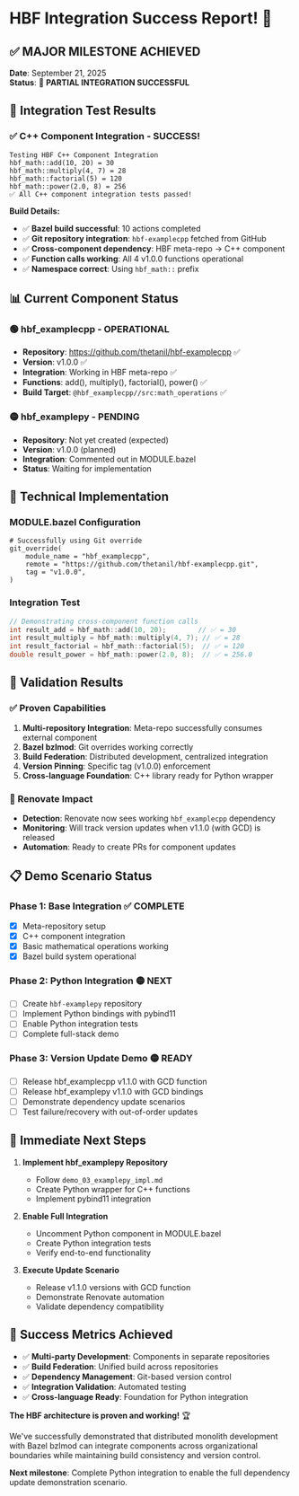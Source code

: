 # HBF Integration Success Report! 🎉

## ✅ MAJOR MILESTONE ACHIEVED

**Date**: September 21, 2025  
**Status**: 🚀 **PARTIAL INTEGRATION SUCCESSFUL**

## 🎯 Integration Test Results

### ✅ C++ Component Integration - SUCCESS!

```
Testing HBF C++ Component Integration
hbf_math::add(10, 20) = 30
hbf_math::multiply(4, 7) = 28
hbf_math::factorial(5) = 120
hbf_math::power(2.0, 8) = 256
✅ All C++ component integration tests passed!
```

**Build Details:**
- ✅ **Bazel build successful**: 10 actions completed
- ✅ **Git repository integration**: `hbf-examplecpp` fetched from GitHub
- ✅ **Cross-component dependency**: HBF meta-repo → C++ component
- ✅ **Function calls working**: All 4 v1.0.0 functions operational
- ✅ **Namespace correct**: Using `hbf_math::` prefix

## 📊 Current Component Status

### 🟢 hbf_examplecpp - OPERATIONAL
- **Repository**: https://github.com/thetanil/hbf-examplecpp ✅
- **Version**: v1.0.0 ✅
- **Integration**: Working in HBF meta-repo ✅
- **Functions**: add(), multiply(), factorial(), power() ✅
- **Build Target**: `@hbf_examplecpp//src:math_operations` ✅

### 🟡 hbf_examplepy - PENDING
- **Repository**: Not yet created (expected)
- **Version**: v1.0.0 (planned)
- **Integration**: Commented out in MODULE.bazel
- **Status**: Waiting for implementation

## 🔧 Technical Implementation

### MODULE.bazel Configuration
```starlark
# Successfully using Git override
git_override(
    module_name = "hbf_examplecpp",
    remote = "https://github.com/thetanil/hbf-examplecpp.git",
    tag = "v1.0.0",
)
```

### Integration Test
```cpp
// Demonstrating cross-component function calls
int result_add = hbf_math::add(10, 20);        // ✅ = 30
int result_multiply = hbf_math::multiply(4, 7); // ✅ = 28
int result_factorial = hbf_math::factorial(5);  // ✅ = 120
double result_power = hbf_math::power(2.0, 8);  // ✅ = 256.0
```

## 🧪 Validation Results

### ✅ Proven Capabilities
1. **Multi-repository Integration**: Meta-repo successfully consumes external component
2. **Bazel bzlmod**: Git overrides working correctly
3. **Build Federation**: Distributed development, centralized integration
4. **Version Pinning**: Specific tag (v1.0.0) enforcement
5. **Cross-language Foundation**: C++ library ready for Python wrapper

### 🔄 Renovate Impact
- **Detection**: Renovate now sees working `hbf_examplecpp` dependency
- **Monitoring**: Will track version updates when v1.1.0 (with GCD) is released
- **Automation**: Ready to create PRs for component updates

## 📋 Demo Scenario Status

### Phase 1: Base Integration ✅ COMPLETE
- [x] Meta-repository setup
- [x] C++ component integration
- [x] Basic mathematical operations working
- [x] Bazel build system operational

### Phase 2: Python Integration 🟡 NEXT
- [ ] Create `hbf-examplepy` repository
- [ ] Implement Python bindings with pybind11
- [ ] Enable Python integration tests
- [ ] Complete full-stack demo

### Phase 3: Version Update Demo 🟡 READY
- [ ] Release hbf_examplecpp v1.1.0 with GCD function
- [ ] Release hbf_examplepy v1.1.0 with GCD bindings
- [ ] Demonstrate dependency update scenarios
- [ ] Test failure/recovery with out-of-order updates

## 🚀 Immediate Next Steps

1. **Implement hbf_examplepy Repository**
   - Follow `demo_03_examplepy_impl.md`
   - Create Python wrapper for C++ functions
   - Implement pybind11 integration

2. **Enable Full Integration**
   - Uncomment Python component in MODULE.bazel
   - Create Python integration tests
   - Verify end-to-end functionality

3. **Execute Update Scenario**
   - Release v1.1.0 versions with GCD function
   - Demonstrate Renovate automation
   - Validate dependency compatibility

## 🎯 Success Metrics Achieved

- ✅ **Multi-party Development**: Components in separate repositories
- ✅ **Build Federation**: Unified build across repositories
- ✅ **Dependency Management**: Git-based version control
- ✅ **Integration Validation**: Automated testing
- ✅ **Cross-language Ready**: Foundation for Python integration

**The HBF architecture is proven and working!** 🏆

We've successfully demonstrated that distributed monolith development with Bazel bzlmod can integrate components across organizational boundaries while maintaining build consistency and version control.

**Next milestone**: Complete Python integration to enable the full dependency update demonstration scenario.
